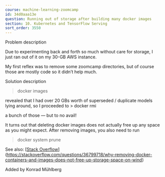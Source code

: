 ```yaml
---
course: machine-learning-zoomcamp
id: 34d0aaa13e
question: Running out of storage after building many docker images
section: 10. Kubernetes and TensorFlow Serving
sort_order: 3550
---
```


Problem description

Due to experimenting back and forth so much without care for storage, I just ran out of it on my 30-GB AWS instance.

My first reflex was to remove some zoomcamp directories, but of course those are mostly code so it didn’t help much.

Solution description

> docker images

revealed that I had over 20 GBs worth of superseded / duplicate models lying around, so I proceeded to > docker rmi

a bunch of those — but to no avail!

It turns out that deleting docker images does not actually free up any space as you might expect. After removing images, you also need to run

> docker system prune

See also: [[Stack Overflow](https://stackoverflow.com/questions/36799718/why-removing-docker-containers-and-images-does-not-free-up-storage-space-on-wind)](https://stackoverflow.com/questions/36799718/why-removing-docker-containers-and-images-does-not-free-up-storage-space-on-wind)

Added by Konrad Mühlberg

